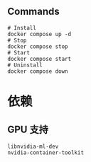 ## Commands
```shell
# Install
docker compose up -d
# Stop
docker compose stop
# Start
docker compose start
# Uninstall
docker compose down
```
# 依赖
## GPU 支持
```shell
libnvidia-ml-dev
nvidia-container-toolkit
```